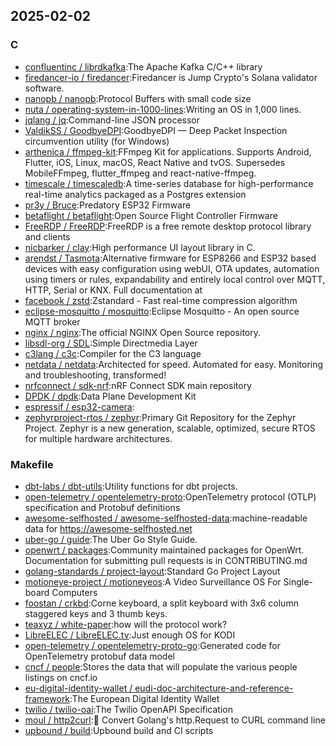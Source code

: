 ## 2025-02-02

### C

* [confluentinc / librdkafka](https://github.com/confluentinc/librdkafka):The Apache Kafka C/C++ library
* [firedancer-io / firedancer](https://github.com/firedancer-io/firedancer):Firedancer is Jump Crypto's Solana validator software.
* [nanopb / nanopb](https://github.com/nanopb/nanopb):Protocol Buffers with small code size
* [nuta / operating-system-in-1000-lines](https://github.com/nuta/operating-system-in-1000-lines):Writing an OS in 1,000 lines.
* [jqlang / jq](https://github.com/jqlang/jq):Command-line JSON processor
* [ValdikSS / GoodbyeDPI](https://github.com/ValdikSS/GoodbyeDPI):GoodbyeDPI — Deep Packet Inspection circumvention utility (for Windows)
* [arthenica / ffmpeg-kit](https://github.com/arthenica/ffmpeg-kit):FFmpeg Kit for applications. Supports Android, Flutter, iOS, Linux, macOS, React Native and tvOS. Supersedes MobileFFmpeg, flutter_ffmpeg and react-native-ffmpeg.
* [timescale / timescaledb](https://github.com/timescale/timescaledb):A time-series database for high-performance real-time analytics packaged as a Postgres extension
* [pr3y / Bruce](https://github.com/pr3y/Bruce):Predatory ESP32 Firmware
* [betaflight / betaflight](https://github.com/betaflight/betaflight):Open Source Flight Controller Firmware
* [FreeRDP / FreeRDP](https://github.com/FreeRDP/FreeRDP):FreeRDP is a free remote desktop protocol library and clients
* [nicbarker / clay](https://github.com/nicbarker/clay):High performance UI layout library in C.
* [arendst / Tasmota](https://github.com/arendst/Tasmota):Alternative firmware for ESP8266 and ESP32 based devices with easy configuration using webUI, OTA updates, automation using timers or rules, expandability and entirely local control over MQTT, HTTP, Serial or KNX. Full documentation at
* [facebook / zstd](https://github.com/facebook/zstd):Zstandard - Fast real-time compression algorithm
* [eclipse-mosquitto / mosquitto](https://github.com/eclipse-mosquitto/mosquitto):Eclipse Mosquitto - An open source MQTT broker
* [nginx / nginx](https://github.com/nginx/nginx):The official NGINX Open Source repository.
* [libsdl-org / SDL](https://github.com/libsdl-org/SDL):Simple Directmedia Layer
* [c3lang / c3c](https://github.com/c3lang/c3c):Compiler for the C3 language
* [netdata / netdata](https://github.com/netdata/netdata):Architected for speed. Automated for easy. Monitoring and troubleshooting, transformed!
* [nrfconnect / sdk-nrf](https://github.com/nrfconnect/sdk-nrf):nRF Connect SDK main repository
* [DPDK / dpdk](https://github.com/DPDK/dpdk):Data Plane Development Kit
* [espressif / esp32-camera](https://github.com/espressif/esp32-camera):
* [zephyrproject-rtos / zephyr](https://github.com/zephyrproject-rtos/zephyr):Primary Git Repository for the Zephyr Project. Zephyr is a new generation, scalable, optimized, secure RTOS for multiple hardware architectures.

### Makefile

* [dbt-labs / dbt-utils](https://github.com/dbt-labs/dbt-utils):Utility functions for dbt projects.
* [open-telemetry / opentelemetry-proto](https://github.com/open-telemetry/opentelemetry-proto):OpenTelemetry protocol (OTLP) specification and Protobuf definitions
* [awesome-selfhosted / awesome-selfhosted-data](https://github.com/awesome-selfhosted/awesome-selfhosted-data):machine-readable data for https://awesome-selfhosted.net
* [uber-go / guide](https://github.com/uber-go/guide):The Uber Go Style Guide.
* [openwrt / packages](https://github.com/openwrt/packages):Community maintained packages for OpenWrt. Documentation for submitting pull requests is in CONTRIBUTING.md
* [golang-standards / project-layout](https://github.com/golang-standards/project-layout):Standard Go Project Layout
* [motioneye-project / motioneyeos](https://github.com/motioneye-project/motioneyeos):A Video Surveillance OS For Single-board Computers
* [foostan / crkbd](https://github.com/foostan/crkbd):Corne keyboard, a split keyboard with 3x6 column staggered keys and 3 thumb keys.
* [teaxyz / white-paper](https://github.com/teaxyz/white-paper):how will the protocol work?
* [LibreELEC / LibreELEC.tv](https://github.com/LibreELEC/LibreELEC.tv):Just enough OS for KODI
* [open-telemetry / opentelemetry-proto-go](https://github.com/open-telemetry/opentelemetry-proto-go):Generated code for OpenTelemetry protobuf data model
* [cncf / people](https://github.com/cncf/people):Stores the data that will populate the various people listings on cncf.io
* [eu-digital-identity-wallet / eudi-doc-architecture-and-reference-framework](https://github.com/eu-digital-identity-wallet/eudi-doc-architecture-and-reference-framework):The European Digital Identity Wallet
* [twilio / twilio-oai](https://github.com/twilio/twilio-oai):The Twilio OpenAPI Specification
* [moul / http2curl](https://github.com/moul/http2curl):📐 Convert Golang's http.Request to CURL command line
* [upbound / build](https://github.com/upbound/build):Upbound build and CI scripts
